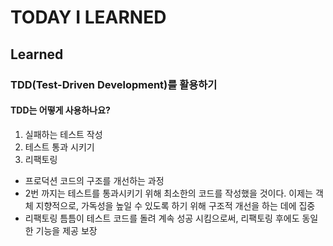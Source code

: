 # TODAY I LEARNED

## Learned

### TDD(Test-Driven Development)를 활용하기

#### TDD는 어떻게 사용하나요?

1. 실패하는 테스트 작성
2. 테스트 통과 시키기
3. 리팩토링

- 프로덕션 코드의 구조를 개선하는 과정
- 2번 까지는 테스트를 통과시키기 위해 최소한의 코드를 작성했을 것이다. 이제는 객체 지향적으로, 가독성을 높일 수 있도록 하기 위해 구조적 개선을 하는 데에 집중
- 리팩토링 틈틈이 테스트 코드를 돌려 계속 성공 시킴으로써, 리팩토링 후에도 동일한 기능을 제공 보장

